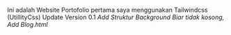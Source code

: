 Ini adalah Website Portofolio pertama saya menggunakan Tailwindcss (UtillityCss)
Update Version 0.1 *Add Struktur Background Biar tidak kosong, Add Blog.html*

